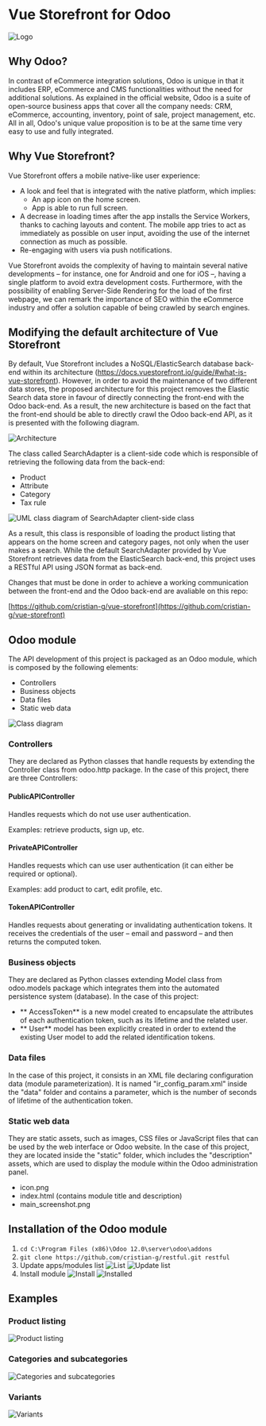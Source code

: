 # Vue Storefront for Odoo
![Logo](docs/vuepress/public/logo.png)

## Why Odoo?
In contrast of eCommerce integration solutions, Odoo is unique in that it includes ERP, eCommerce and CMS functionalities without the need for additional solutions. As explained in the official website, Odoo is a suite of open-source business apps that cover all the company needs: CRM, eCommerce, accounting, inventory, point of sale, project management, etc. All in all, Odoo's unique value proposition is to be at the same time very easy to use and fully integrated.

## Why Vue Storefront?

Vue Storefront offers a mobile native-like user experience:

- A look and feel that is integrated with the native platform, which implies:
  - An app icon on the home screen.
  - App is able to run full screen.
- A decrease in loading times after the app installs the Service Workers, thanks to caching layouts and content. The mobile app tries to act as immediately as possible on user input, avoiding the use of the internet connection as much as possible.
- Re-engaging with users via push notifications.

Vue Storefront avoids the complexity of having to maintain several native developments – for instance, one for Android and one for iOS –, having a single platform to avoid extra development costs. Furthermore, with the possibility of enabling Server-Side Rendering for the load of the first webpage, we can remark the importance of SEO within the eCommerce industry and offer a solution capable of being crawled by search engines.

## Modifying the default architecture of Vue Storefront

By default, Vue Storefront includes a NoSQL/ElasticSearch database back-end within its architecture (https://docs.vuestorefront.io/guide/#what-is-vue-storefront). However, in order to avoid the maintenance of two different data stores, the proposed architecture for this project removes the Elastic Search data store in favour of directly connecting the front-end with the Odoo back-end. As a result, the new architecture is based on the fact that the front-end should be able to directly crawl the Odoo back-end API, as it is presented with the following diagram.

![Architecture](docs/vuepress/public/architecture.png)

The class called SearchAdapter is a client-side code which is responsible of retrieving the following data from the back-end:
-  Product
-  Attribute
-  Category
-  Tax rule

![UML class diagram of SearchAdapter client-side class](docs/vuepress/public/search_adapter.png)

As a result, this class is responsible of loading the product listing that appears on the home screen and category pages, not only when the user makes a search.
While the default SearchAdapter provided by Vue Storefront retrieves data from the ElasticSearch back-end, this project uses a RESTful API using JSON format as back-end. 

Changes that must be done in order to achieve a working communication between the front-end and the Odoo back-end are avaliable on this repo:

[https://github.com/cristian-g/vue-storefront](https://github.com/cristian-g/vue-storefront)

## Odoo module

The API development of this project is packaged as an Odoo module, which is composed by the following elements:

- Controllers
- Business objects
- Data files
- Static web data

![Class diagram](docs/vuepress/public/class_diagram.png)

### Controllers

They are declared as Python classes that handle requests by extending the Controller class from odoo.http package. In the case of this project, there are three Controllers:

#### PublicAPIController

Handles requests which do not use user authentication.

Examples: retrieve products, sign up, etc.

#### PrivateAPIController

Handles requests which can use user authentication (it can either be required or optional).

Examples: add product to cart, edit profile, etc.

#### TokenAPIController

Handles requests about generating or invalidating authentication tokens. It receives the credentials of the user – email and password – and then returns the computed token.

### Business objects

They are declared as Python classes extending Model class from odoo.models package which integrates them into the automated persistence system (database). In the case of this project:

- ** AccessToken** is a new model created to encapsulate the attributes of each authentication token, such as its lifetime and the related user.
- ** User** model has been explicitly created in order to extend the existing User model to add the related identification tokens.

### Data files

In the case of this project, it consists in an XML file declaring configuration data (module parameterization). It is named &quot;ir\_config\_param.xml&quot; inside the &quot;data&quot; folder and contains a parameter, which is the number of seconds of lifetime of the authentication token.

### Static web data

They are static assets, such as images, CSS files or JavaScript files that can be used by the web interface or Odoo website. In the case of this project, they are located inside the &quot;static&quot; folder, which includes the &quot;description&quot; assets, which are used to display the module within the Odoo administration panel.

- icon.png
- index.html (contains module title and description)
- main\_screenshot.png

## Installation of the Odoo module
1. `cd C:\Program Files (x86)\Odoo 12.0\server\odoo\addons`
2. `git clone https://github.com/cristian-g/restful.git restful`
3. Update apps/modules list
![List](docs/vuepress/public/list.png)
![Update list](docs/vuepress/public/update_list.png)
4. Install module
![Install](docs/vuepress/public/install.png)
![Installed](docs/vuepress/public/installed.png)

## Examples
### Product listing
![Product listing](docs/vuepress/public/product_listing.gif)
### Categories and subcategories
![Categories and subcategories](docs/vuepress/public/categories_and_subcategories.gif)
### Variants
![Variants](docs/vuepress/public/variants.gif)
